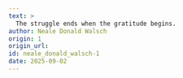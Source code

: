 ```yaml
---
text: >
  The struggle ends when the gratitude begins.
author: Neale Donald Walsch
origin: 1
origin_url:
id: neale_donald_walsch-1
date: 2025-09-02 
---
```

